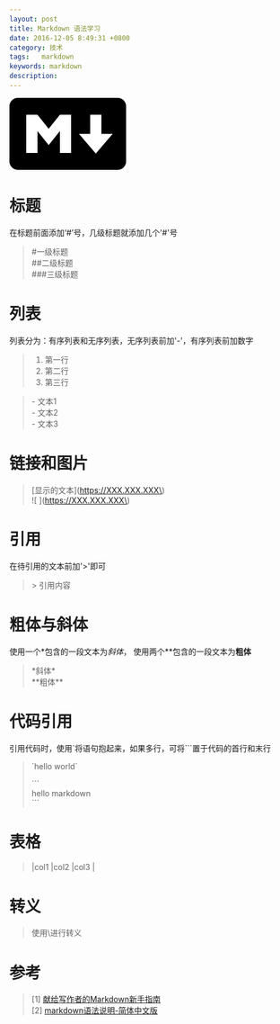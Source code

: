 ```yaml
---
layout: post
title: Markdown 语法学习
date: 2016-12-05 8:49:31 +0800
category: 技术
tags:   markdown
keywords: markdown
description: 
---
```

![image01](/public/img/markdown-logo.jpg)   

# 标题   
在标题前面添加‘#’号，几级标题就添加几个'#'号   
> \#一级标题  
> \#\#二级标题  
> \#\#\#三级标题   
   
# 列表   
列表分为：有序列表和无序列表，无序列表前加'-'，有序列表前加数字   
> 1. 第一行   
> 2. 第二行   
> 3. 第三行   
   
> \- 文本1   
> \- 文本2   
> \- 文本3   

# 链接和图片   
> \[显示的文本\]\(https://XXX.XXX.XXX\)    
> \!\[  \]\(https://XXX.XXX.XXX\)   

# 引用   
在待引用的文本前加'>'即可   
> \> 引用内容   
 
# 粗体与斜体   
使用一个\*包含的一段文本为*斜体*， 使用两个\*\*包含的一段文本为**粗体**   
> \*斜体\*   
> \*\*粗体\*\*   

# 代码引用   
引用代码时，使用\`将语句抱起来，如果多行，可将\`\`\`置于代码的首行和末行   
> \`hello world\`   
>   
> \`\`\`   
> hello markdown        
> \`\`\`

# 表格   
> \|col1   \|col2  \|col3  \|   

# 转义   
> 使用\\进行转义  
 
# 参考   
> [1] [献给写作者的Markdown新手指南](http://www.jianshu.com/p/q81RER/)   
> [2] [markdown语法说明-简体中文版](http://wowubuntu.com/markdown/)   
